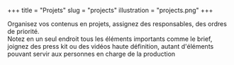 +++
title       = "Projets"
slug        = "projects"
illustration = "projects.png"
+++

Organisez vos contenus en projets, assignez des responsables, des ordres de priorité. <br>Notez en un seul endroit tous les éléments importants comme le brief, joignez des press kit ou des vidéos haute définition, autant d'éléments pouvant servir aux personnes en charge de la production









